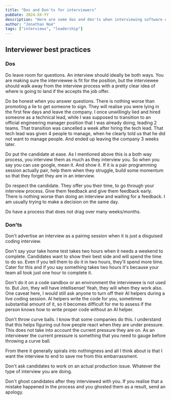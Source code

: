 ```yaml
---
title: "Dos and Don'ts for interviewers"
pubDate: 2024-XX-YY
description: "Here are some dos and don'ts when interviewing software engineers"
author: "Jonathan Noé"
tags: ["interviews", "leadership"]
---
```


## Interviewer best practices

### Dos

Do leave room for questions. An interview should ideally be both ways. You are making sure the interviewee is fit for the position, but the interviewee should walk away from the interview process with a pretty clear idea of where is going to land if the accepts the job offer.

Do be honest when you answer questions. There is nothing worse than promoting a lie to get someone to sign. They will realise you were lying in the first few days and leave the company. I once unwillingly lied and hired someone as a technical lead, while I was supposed to transition to an official engineering manager position that I was already doing, leading 2 teams. That transition was cancelled a week after hiring the tech lead. That tech lead was given 4 people to manage, when he clearly told us that he did not want to manage people. And ended up leaving the company 3 weeks later.

Do put the candidate at ease. As I mentioned above this is a both way process, you interview them as much as they interview you. So when you say you can use google, mean it. And show it. If it is a pair programming session actually pair, help them when they struggle, build some momentum so that they forget they are in an interview.

Do respect the candidate. They offer you their time, to go through your interview process. Give them feedback and give them feedback early. There is nothing worse than doing an interview and waiting for a feedback. I am usually trying to make a decision on the same day.

Do have a process that does not drag over many weeks/months.

### Don'ts

Don't advertise an interview as a pairing session when it is just a disguised coding interview.

Don't say your take home test takes two hours when it needs a weekend to complete. Candidates want to show their best side and will spend the time to do so. Even if you tell them to do it in two hours, they'll spend more time. Cater for this and if you say something takes two hours it's because your team all took just one hour to complete it.

Don't do it on a code sandbox or an environment the interviewee is not used to. But Jon, they will have intellisense! Yeah, they will when they work also. One caveat here, I would still ask anyone to turn off their AI helpers during a live coding session. AI helpers write the code for you, sometimes substantial amount of it, so it becomes difficult for me to assess if the person knows how to write proper code without an AI helper.

Don't throw curve balls. I know that some companies do this. I understand that this helps figuring out how people react when they are under pressure. This does not take into account the current pressure they are on. As an interviewer the current pressure is something that you need to gauge before throwing a curve ball.

<!-- Maybe I am biased because I put pressure on myself during interviews. To a point where my brain just forgets the most simple things. I have a few legendary examples of this:

- I once forgot how to use javascript arrays. I was just blocked there and unable to do anything. Arrays that I literally use every day
- I once forgot about `event.target.value` which is also something that I use often.
- I once forgot even the name of the native javascript `fetch` function. -->

From there it generally spirals into nothingness and all I think about is that I want the interview to end to save me from this embarrassment.

Don't ask candidates to work on an actual production issue. Whatever the type of interview you are doing.

Don't ghost candidates after they interviewed with you. If you realise that a mistake happened in the process and you ghosted them as a result, send an apology.
